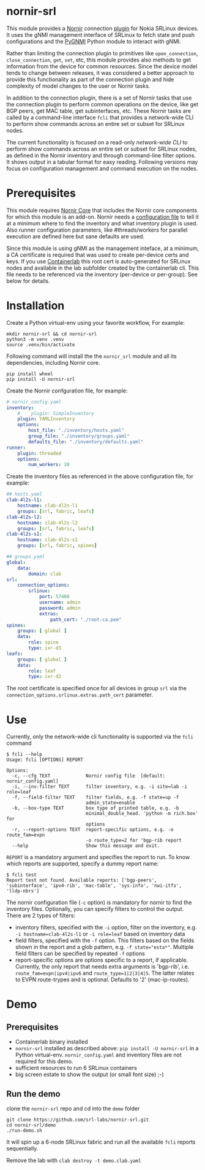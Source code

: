 # nornir-srl
This module provides a [Nornir](https://nornir.readthedocs.io/en/latest/) connection [plugin](https://nornir.tech/nornir/plugins/) for Nokia SRLinux devices. It uses the gNMI management interface of SRLinux to fetch state and push configurations and the [PyGNMI](https://github.com/akarneliuk/pygnmi) Python module to interact with gNMI. 

Rather than limiting the connection plugin to primitives like `open_connection`, `close_connection`, `get`, `set`, etc, this module provides also methods to get information from the device for common resources. Since the device model tends to change between releases, it was considered a better approach to provide this functionality as part of the connection plugin and hide complexity of model changes to the user or Nornir tasks. 

In addition to the connection plugin, there is a set of Nornir tasks that use the connection plugin to perform common operations on the device, like get BGP peers, get MAC table, get subinterfaces, etc. These Nornir tasks are called by a command-line interface `fcli` that provides a network-wide CLI to perform show commands across an entire set or subset for SRLinux nodes.

The current functionality is focused on a read-only _network-wide CLI_ to perform show commands across an entire set or subset for SRLinux nodes, as defined in the Nornir inventory and through command-line filter options. It shows output in a tabular format for easy reading.
Following versions may focus on configuration management and command execution on the nodes.

# Prerequisites

This module requires [Nornir Core](https://github.com/nornir-automation/nornir) that includes the Nornir core components for which this module is an add-on.
Nornir needs a [configuration file](https://nornir.readthedocs.io/en/latest/configuration/index.html) to tell it at a minimum where to find the inventory and what inventory plugin is used. Also runner configuration parameters, like #threads/workers for parallel execution are defined here but sane defaults are used.

Since this module is using gNMI as the management inteface, at a minimum, a CA certificate is required that was used to create per-device certs and keys. If you use [Containerlab](https://containerlab.dev/) this root cert is auto-generated for SRLinux nodes and available in the lab subfolder created by the containerlab cli. This file needs to be referenced via the inventory (per-device or per-group). See below for details.

# Installation

Create a Python virtual-env using your favorite workflow, For example:
```
mkdir nornir-srl && cd nornir-srl
python3 -m venv .venv
source .venv/bin/activate
```
Following command will install the the `nornir_srl` module and all its dependencies, including Nornir core.

```
pip install wheel
pip install -U nornir-srl
```
Create the Nornir confguration file, for example:

```yaml
# nornir_config.yaml
inventory:
    #    plugin: SimpleInventory
    plugin: YAMLInventory
    options:
        host_file: "./inventory/hosts.yaml"
        group_file: "./inventory/groups.yaml"
        defaults_file: "./inventory/defaults.yaml"
runner:
    plugin: threaded
    options:
        num_workers: 20
```
Create the inventory files as referenced in the above configuration file, for example:
```yaml
## hosts.yaml
clab-4l2s-l1:
    hostname: clab-4l2s-l1
    groups: [srl, fabric, leafs]
clab-4l2s-l2:
    hostname: clab-4l2s-l2
    groups: [srl, fabric, leafs]
clab-4l2s-s1:
    hostname: clab-4l2s-s1
    groups: [srl, fabric, spines]
```

```yaml
## groups.yaml
global:
    data:
        domain: clab
srl:
    connection_options:
        srlinux:
            port: 57400
            username: admin
            password: admin
            extras:
                path_cert: "./root-ca.pem"
spines:
    groups: [ global ]
    data:
        role: spine
        type: ixr-d3
leafs:
    groups: [ global ]
    data:
        role: leaf
        type: ixr-d2
```
The root certificate is specified once for all devices in group `srl` via the `connection_options.srlinux.extras.path_cert` parameter.

# Use

Currently, only the network-wide cli functionality is supported via the `fcli` command
```
$ fcli --help
Usage: fcli [OPTIONS] REPORT

Options:
  -c, --cfg TEXT             Nornir config file  [default: nornir_config.yaml]
  -i, --inv-filter TEXT      filter inventory, e.g. -i site=lab -i role=leaf
  -f, --field-filter TEXT    filter fields, e.g. -f state=up -f
                             admin_state=enable
  -b, --box-type TEXT        box type of printed table, e.g. -b
                             minimal_double_head. 'python -m rich.box' for
                             options
  -r, --report-options TEXT  report-specific options, e.g. -o route_fam=evpn
                             -o route_type=2 for 'bgp-rib report
  --help                     Show this message and exit.
  ```
  `REPORT` is a mandatory argument and specifies the report to run. To know which reports are supported, specify a dummy report name:
```
$ fcli test
Report test not found. Available reports: ['bgp-peers', 'subinterface', 'ipv4-rib', 'mac-table', 'sys-info', 'nwi-itfs', 'lldp-nbrs']
```

The nornir configuration file (`-c` option) is mandatory for nornir to find the inventory files.
Optionally, you can specify filters to control the output. There are 2 types of filters:

- inventory filters, specified with the `-i` option, filter on the inventory, e.g. `-i hostname=clab-4l2s-l1`  or `-i role=leaf` based on inventory data
- field filters, specified with the `-f` option. This filters based on the fields shown in the report and a glob pattern, e.g. `-f state="esta*"`. Multiple field filters can be specified by repeated `-f` options
- report-specific options are options specific to a report, if applicable. Currently, the only report that needs extra arguments is 'bgp-rib', i.e. `route_fam=evpn|ipv4|ipv6` and `route_type=1|2|3|4|5`. The latter relates to EVPN route-trypes and is optional. Defaults to '2' (mac-ip-routes). 


# Demo

## Prerequisites

- Containerlab binary installed
- `nornir-srl` installed as described above: `pip install -U nornir-srl` in a Python virtual-env. `nornir_config.yaml` and inventory files are not required for this demo.
- sufficient resources to run 6 SRLinux containers
- big screen estate to show the output (or small font size) ;-)

## Run the demo

clone the `nornir-srl` repo and cd into the `demo` folder
```
git clone https://github.com/srl-labs/nornir-srl.git
cd nornir-srl/demo
./run-demo.sh
```

It will spin up a 6-node SRLinux fabric and run all the available `fcli` reports sequentially.

Remove the lab with `clab destroy -t demo.clab.yaml`

  
